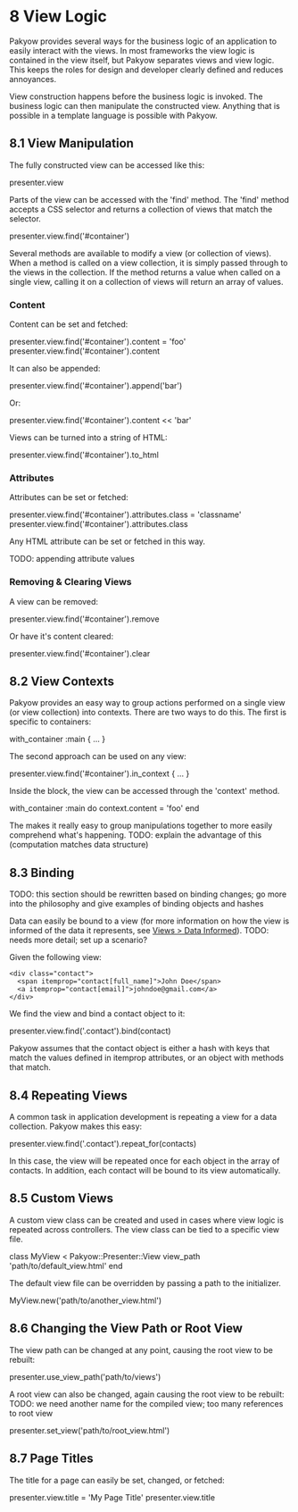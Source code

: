 <h1 id="section_8">8 View Logic</h1>

Pakyow provides several ways for the business logic of an application to easily interact with the views. In most frameworks the view logic is contained in the view itself, but Pakyow separates views and view logic. This keeps the roles for design and developer clearly defined and reduces annoyances.

View construction happens before the business logic is invoked. The business logic can then manipulate the constructed view. Anything that is possible in a template language is possible with Pakyow.

<h2 id="section_8.1">8.1 View Manipulation</h2>

The fully constructed view can be accessed like this:

<div class="code ruby">
presenter.view
</div>

Parts of the view can be accessed with the 'find' method. The 'find' method accepts a CSS selector and returns a collection of views that match the selector.

<div class="code ruby">
presenter.view.find('#container')
</div>

Several methods are available to modify a view (or collection of views). When a method is called on a view collection, it is simply passed through to the views in the collection. If the method returns a value when called on a single view, calling it on a collection of views will return an array of values.

### Content

Content can be set and fetched:

<div class="code ruby">
presenter.view.find('#container').content = 'foo'
presenter.view.find('#container').content
</div>

It can also be appended:

<div class="code ruby">
presenter.view.find('#container').append('bar')
</div>

Or:

<div class="code ruby">
presenter.view.find('#container').content &lt;&lt; 'bar'
</div>

Views can be turned into a string of HTML:

<div class="code ruby">
presenter.view.find('#container').to_html
</div>

### Attributes

Attributes can be set or fetched:

<div class="code ruby">
presenter.view.find('#container').attributes.class = 'classname'
presenter.view.find('#container').attributes.class
</div>

Any HTML attribute can be set or fetched in this way.

TODO: appending attribute values

### Removing & Clearing Views

A view can be removed:

<div class="code ruby">
presenter.view.find('#container').remove
</div>

Or have it's content cleared:

<div class="code ruby">
presenter.view.find('#container').clear
</div>

<h2 id="section_8.2">8.2 View Contexts</h2>

Pakyow provides an easy way to group actions performed on a single view (or view collection) into contexts. There are two ways to do this. The first is specific to containers:

<div class="code ruby">
with_container :main { ... }
</div>

The second approach can be used on any view:

<div class="code ruby">
presenter.view.find('#container').in_context { ... }
</div>

Inside the block, the view can be accessed through the 'context' method.

<div class="code ruby">
with_container :main do
  context.content = 'foo'
end
</div>

The makes it really easy to group manipulations together to more easily comprehend what's happening.
TODO: explain the advantage of this (computation matches data structure)

<h2 id="section_8.3">8.3 Binding</h2>

TODO: this section should be rewritten based on binding changes; go more into the philosophy and give examples of binding objects and hashes

Data can easily be bound to a view (for more information on how the view is informed of the data it represents, see [Views > Data Informed](#section_3.1)).
TODO: needs more detail; set up a scenario?

Given the following view:

    <div class="contact">
      <span itemprop="contact[full_name]">John Doe</span>
      <a itemprop="contact[email]">johndoe@gmail.com</a>
    </div>

We find the view and bind a contact object to it:

<div class="code ruby">
presenter.view.find('.contact').bind(contact)
</div>

Pakyow assumes that the contact object is either a hash with keys that match the values defined in itemprop attributes, or an object with methods that match.

<h2 id="section_8.4">8.4 Repeating Views</h2>

A common task in application development is repeating a view for a data collection. Pakyow makes this easy:

<div class="code ruby">
presenter.view.find('.contact').repeat_for(contacts)
</div>

In this case, the view will be repeated once for each object in the array of contacts. In addition, each contact will be bound to its view automatically.

<h2 id="section_8.5">8.5 Custom Views</h2>

A custom view class can be created and used in cases where view logic is repeated across controllers. The view class can be tied to a specific view file.

<div class="code ruby">
class MyView &lt; Pakyow::Presenter::View
  view_path 'path/to/default_view.html'
end
</div>

The default view file can be overridden by passing a path to the initializer.

<div class="code ruby">
MyView.new('path/to/another_view.html')
</div>

<h2 id="section_8.6">8.6 Changing the View Path or Root View</h2>

The view path can be changed at any point, causing the root view to be rebuilt:

<div class="code ruby">
presenter.use_view_path('path/to/views')
</div>

A root view can also be changed, again causing the root view to be rebuilt:
TODO: we need another name for the compiled view; too many references to root view

<div class="code ruby">
presenter.set_view('path/to/root_view.html')
</div>

<h2 id="section_8.7">8.7 Page Titles</h2>

The title for a page can easily be set, changed, or fetched:

<div class="code ruby">
presenter.view.title = 'My Page Title'
presenter.view.title
</div>

